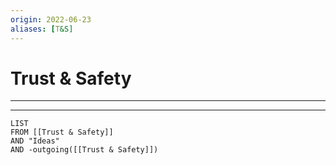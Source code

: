 ```yaml
---
origin: 2022-06-23
aliases: [T&S]
---
```

# Trust & Safety
---



---
```dataview
LIST 
FROM [[Trust & Safety]]
AND "Ideas"
AND -outgoing([[Trust & Safety]])
```

